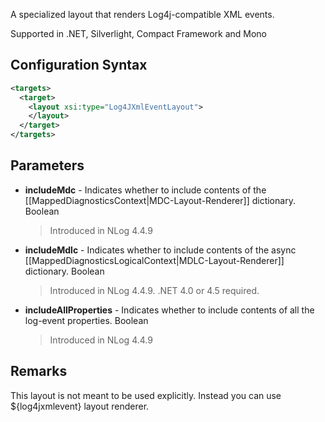A specialized layout that renders Log4j-compatible XML events. 

Supported in .NET, Silverlight, Compact Framework and Mono

## Configuration Syntax
```xml
<targets>
  <target>
    <layout xsi:type="Log4JXmlEventLayout">
    </layout>
  </target>
</targets>
```

## Parameters
* **includeMdc** - Indicates whether to include contents of the [[MappedDiagnosticsContext|MDC-Layout-Renderer]] dictionary. Boolean
  > Introduced in NLog 4.4.9
* **includeMdlc** - Indicates whether to include contents of the async [[MappedDiagnosticsLogicalContext|MDLC-Layout-Renderer]] dictionary. Boolean
  > Introduced in NLog 4.4.9. .NET 4.0 or 4.5 required.
* **includeAllProperties** - Indicates whether to include contents of all the log-event properties. Boolean
  > Introduced in NLog 4.4.9

## Remarks
This layout is not meant to be used explicitly. Instead you can use ${log4jxmlevent} layout renderer.